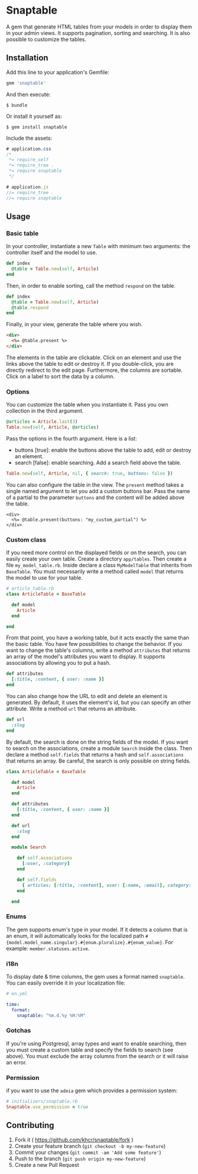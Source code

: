 # Snaptable

A gem that generate HTML tables from your models in order to display them in your admin views. It supports pagination, sorting and searching. It is also possible to customize the tables.

## Installation

Add this line to your application's Gemfile:

```ruby
gem 'snaptable'
```

And then execute:

    $ bundle

Or install it yourself as:

    $ gem install snaptable

Include the assets:

```css
# application.css
/*
 *= require_self
 *= require_tree .
 *= require snaptable
 */

```

```js
# application.js
//= require_tree .
//= require snaptable
```

## Usage

### Basic table

In your controller, instantiate a new `Table` with minimum two arguments: the controller itself and the model to use.

```ruby
def index
  @table = Table.new(self, Article)
end
```

Then, in order to enable sorting, call the method `respond` on the table.

```ruby
def index
  @table = Table.new(self, Article)
  @table.respond
end
```

Finally, in your view, generate the table where you wish.

```html
<div>
  <%= @table.present %>
</div>
```

The elements in the table are clickable. Click on an element and use the links above the table to edit or destroy it. If you double-click, you are directly redirect to the edit page. Furthermore, the columns are sortable. Click on a label to sort the data by a column.

### Options

You can customize the table when you instantiate it. Pass you own collection in the third argument.

```ruby
@articles = Article.last(3)
Table.new(self, Article, @articles)
```

Pass the options in the fourth argument. Here is a list:

* buttons [true]: enable the buttons above the table to add, edit or destroy an element.
* search [false]: enable searching. Add a search field above the table.

```ruby
Table.new(self, Article, nil, { search: true, buttons: false })
```

You can also configure the table in the view. The `present` method takes a single named argument to let you add a custom buttons bar. Pass the name of a partial to the parameter `buttons` and the content will be added above the table.

```erb
<div>
  <%= @table.present(buttons: "my_custom_partial") %>
</div>
```

### Custom class

If you need more control on the displayed fields or on the search, you can easily create your own table.
Create a directory `app/tables`. Then create a file `my_model_table.rb`. Inside declare a class `MyModelTable` that inherits from `BaseTable`.
You must necessarily write a method called `model` that returns the model to use for your table.

```ruby
# article_table.rb
class ArticleTable < BaseTable

  def model
    Article
  end

end
```

From that point, you have a working table, but it acts exactly the same than the basic table. You have few possibilities to change the behavior.
If you want to change the table's columns, write a method `attributes` that returns an array of the model's attributes you want to display. It supports associations by allowing you to put a hash.

```ruby
def attributes
  [:title, :content, { user: :name }]
end
```

You can also change how the URL to edit and delete an element is generated. By default, it uses the element's id, but you can specify an other attribute. Write a method `url` that returns an attribute.

```ruby
def url
  :slug
end
```

By default, the search is done on the string fields of the model. If you want to search on the associations, create a module `Search` inside the class. Then declare a method `self.fields` that returns a hash and `self.associations` that returns an array. Be careful, the search is only possible on string fields.

```ruby
class ArticleTable < BaseTable

  def model
    Article
  end

  def attributes
    [:title, :content, { user: :name }]
  end

  def url
    :slug
  end

  module Search

    def self.associations
      [:user, :category]
    end

    def self.fields
      { articles: [:title, :content], user: [:name, :email], category: [:name] }
    end

  end
```

### Enums

The gem supports enum's type in your model. If it detects a column that is an enum, it will automatically looks for the localized path `#{model.model_name.singular}.#{enum.pluralize}.#{enum_value}`. For example: `member.statuses.active`.

### i18n

To display date & time columns, the gem uses a format named `snaptable`. You can easily override it in your localization file:

```yml
# en.yml

time:
  format:
    snaptable: "%m.d.%y %H:%M"

```

### Gotchas

If you're using Postgresql, array types and want to enable searching, then you must create a custom table and specify the fields to search (see above). You must exclude the array columns from the search or it will raise an error.

### Permission

if you want to use the `adeia` gem which provides a permission system:

```ruby
# initializers/snaptable.rb
Snaptable.use_permission = true
```

## Contributing

1. Fork it ( https://github.com/khcr/snaptable/fork )
2. Create your feature branch (`git checkout -b my-new-feature`)
3. Commit your changes (`git commit -am 'Add some feature'`)
4. Push to the branch (`git push origin my-new-feature`)
5. Create a new Pull Request